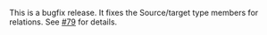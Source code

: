 This is a bugfix release. It fixes the Source/target type members for relations. See [#79](https://github.com/ohnosequences/scarph/pull/79) for details.
